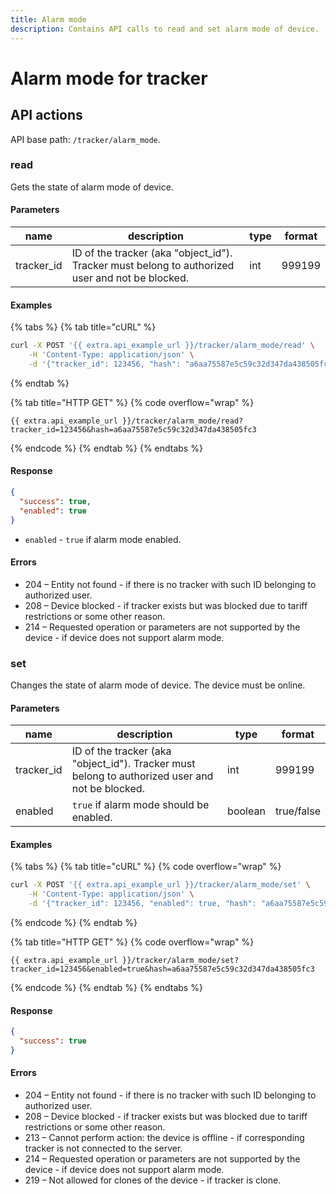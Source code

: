```yaml
---
title: Alarm mode
description: Contains API calls to read and set alarm mode of device.
---
```


# Alarm mode for tracker

## API actions

API base path: `/tracker/alarm_mode`.

### read

Gets the state of alarm mode of device.

#### Parameters

| name        | description                                                                                      | type | format |
| ----------- | ------------------------------------------------------------------------------------------------ | ---- | ------ |
| tracker\_id | ID of the tracker (aka "object\_id"). Tracker must belong to authorized user and not be blocked. | int  | 999199 |

#### Examples

{% tabs %}
{% tab title="cURL" %}
```sh
curl -X POST '{{ extra.api_example_url }}/tracker/alarm_mode/read' \
    -H 'Content-Type: application/json' \
    -d '{"tracker_id": 123456, "hash": "a6aa75587e5c59c32d347da438505fc3"}'
```
{% endtab %}

{% tab title="HTTP GET" %}
{% code overflow="wrap" %}
```http
{{ extra.api_example_url }}/tracker/alarm_mode/read?tracker_id=123456&hash=a6aa75587e5c59c32d347da438505fc3
```
{% endcode %}
{% endtab %}
{% endtabs %}

#### Response

```json
{
  "success": true,
  "enabled": true
}
```

* `enabled` - `true` if alarm mode enabled.

#### Errors

* 204 – Entity not found - if there is no tracker with such ID belonging to authorized user.
* 208 – Device blocked - if tracker exists but was blocked due to tariff restrictions or some other reason.
* 214 – Requested operation or parameters are not supported by the device - if device does not support alarm mode.

### set

Changes the state of alarm mode of device. The device must be online.

#### Parameters

| name        | description                                                                                      | type    | format     |
| ----------- | ------------------------------------------------------------------------------------------------ | ------- | ---------- |
| tracker\_id | ID of the tracker (aka "object\_id"). Tracker must belong to authorized user and not be blocked. | int     | 999199     |
| enabled     | `true` if alarm mode should be enabled.                                                          | boolean | true/false |

#### Examples

{% tabs %}
{% tab title="cURL" %}
{% code overflow="wrap" %}
```sh
curl -X POST '{{ extra.api_example_url }}/tracker/alarm_mode/set' \
    -H 'Content-Type: application/json' \
    -d '{"tracker_id": 123456, "enabled": true, "hash": "a6aa75587e5c59c32d347da438505fc3"}'
```
{% endcode %}
{% endtab %}

{% tab title="HTTP GET" %}
{% code overflow="wrap" %}
```http
{{ extra.api_example_url }}/tracker/alarm_mode/set?tracker_id=123456&enabled=true&hash=a6aa75587e5c59c32d347da438505fc3
```
{% endcode %}
{% endtab %}
{% endtabs %}

#### Response

```json
{
  "success": true
}
```

#### Errors

* 204 – Entity not found - if there is no tracker with such ID belonging to authorized user.
* 208 – Device blocked - if tracker exists but was blocked due to tariff restrictions or some other reason.
* 213 – Cannot perform action: the device is offline - if corresponding tracker is not connected to the server.
* 214 – Requested operation or parameters are not supported by the device - if device does not support alarm mode.
* 219 – Not allowed for clones of the device - if tracker is clone.
